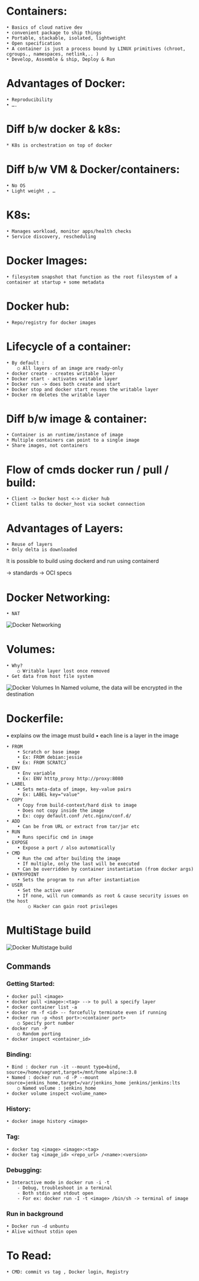 # Containers:

	• Basics of cloud native dev
	• convenient package to ship things
	• Portable, stackable, isolated, lightweight
	• Open specification
	• A container is just a process bound by LINUX primitives (chroot, cgroups., namespaces, netlink,.. )
    • Develop, Assemble & ship, Deploy & Run

# Advantages of Docker:
    
    • Reproducibility 
    • ….

# Diff b/w docker & k8s:

	* K8s is orchestration on top of docker
	

# Diff b/w VM & Docker/containers:

	• No OS
	• Light weight , …


# K8s:

	• Manages workload, monitor apps/health checks
	• Service discovery, rescheduling 

# Docker Images:

	• filesystem snapshot that function as the root filesystem of a container at startup + some metadata

# Docker hub:

	• Repo/registry for docker images
	

# Lifecycle of a container:

	• By default :
		○ All layers of an image are ready-only
	• docker create - creates writable layer
	• Docker start - activates writable layer
	• Docker run -> does both create and start 
	• Docker stop and docker start reuses the writable layer
	• Docker rm deletes the writable layer


# Diff b/w image & container:

	• Container is an runtime/instance of image
	• Multiple containers can point to a single image
	• Share images, not containers


# Flow of cmds docker run / pull / build:

	• Client -> Docker host <-> dicker hub
    • Client talks to docker_host via socket connection


# Advantages of Layers:

	• Reuse of layers
    • Only delta is downloaded



It is possible to build using dockerd and run using containerd

-> standards -> OCI specs


# Docker Networking:

    • NAT 
![Docker Networking](https://github.com/krishnajiraoh/MyLearningMaterials/blob/main/Docker/images/docker_networking.png)


# Volumes:

    • Why?
		○ Writable layer lost once removed 
	• Get data from host file system

![Docker Volumes](https://github.com/krishnajiraoh/MyLearningMaterials/blob/main/Docker/images/docker_volumes.png)
    In Named volume, the data will be encrypted in the destination

# Dockerfile:

• explains ow the image must build
• each line is a layer in the image

    • FROM
        • Scratch or base image
        • Ex: FROM debian:jessie
        • Ex: FROM SCRATCJ
    • ENV
        • Env variable
        • Ex: ENV htttp_proxy http://proxy:8080
    • LABEL
        • Sets meta-data of image, key-value pairs
        • Ex: LABEL key="value"
    • COPY
        • Copy from build-context/hard disk to image
        • Does not copy inside the image
        • Ex: copy default.conf /etc.nginx/conf.d/
    • ADD
        • Can be from URL or extract from tar/jar etc
    • RUN
        • Runs specific cmd in image
    • EXPOSE
        • Expose a port / also automatically
    • CMD
        • Run the cmd after building the image
        • If multiple, only the last will be executed 
        • Can be overridden by container instantiation (from docker args)
    • ENTRYPOINT
        • Sets the program to run after instantiation 
    • USER
        • Set the active user
        • If none, will run commands as root & cause security issues on the host
            ○ Hacker can gain root privileges 


# MultiStage build
![Docker Multistage build](https://github.com/krishnajiraoh/MyLearningMaterials/blob/main/Docker/images/docker_multistage.png)

## Commands
### Getting Started:

    • docker pull <image>
    • docker pull <image>:<tag> --> to pull a specify layer
    • docker container list -a
    • docker rm -f <id> -- forcefully terminate even if running
    • docker run -p <host port>:<container port>
        ○ Specify port number
    • docker run -P 
        ○ Random porting
    • docker inspect <container_id>

### Binding:

	• Bind : docker run -it --mount type=bind, source=/home/vagrant,target=/mnt/home alpine:3.8
	• Named : docker run -d -P --mount source=jenkins_home,target=/var/jenkins_home jenkins/jenkins:lts
		○ Named volume : jenkins_home
	• docker volume inspect <volume_name>

### History:

	• docker image history <image>

### Tag:

	• docker tag <image> <image>:<tag>
	• docker tag <image_id> <repo_url> /<name>:<version>

### Debugging:

    • Interactive mode in docker run -i -t
	    - Debug, troubleshoot in a terminal
	    - Both stdin and stdout open
	    - For ex: docker run -I -t <image> /bin/sh -> terminal of image

### Run in background

    • Docker run -d unbuntu
	• Alive without stdin open


# To Read:

    • CMD: commit vs tag , Docker login, Registry